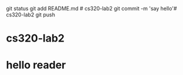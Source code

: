 git status git add README.md # cs320-lab2 git commit -m 'say hello'# cs320-lab2
git push
# cs320-lab2
# hello reader
